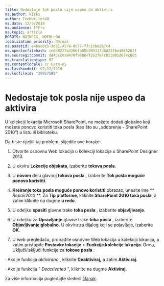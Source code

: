 ```yaml
---
title: Nedostaje tok posla nije uspeo da aktivira
ms.author: kirks
author: Techwriter40
ms.date: 12/3/2018
ms.audience: ITPro
ms.topic: article
ROBOTS: NOINDEX, NOFOLLOW
localization_priority: Normal
ms.assetid: e46ae8c5-3d81-457e-8c77-f7c1cbe267c4
ms.openlocfilehash: ce088227a3206fa05b99331fdb022fbe4886203f
ms.sourcegitcommit: dd43cc0a9470f98b8ef2a3787c823801d674c666
ms.translationtype: MT
ms.contentlocale: sr-Latn-RS
ms.lasthandoff: 02/12/2019
ms.locfileid: "29917582"
---
```

# <a name="missing-workflow-failed-to-activate"></a>Nedostaje tok posla nije uspeo da aktivira

U kolekciji lokacija Microsoft SharePoint, ne možete dodati globalno koji možete ponovo koristiti toka posla (kao što su „odobrenje - SharePoint 2010”) u listu ili biblioteku.
  
Da biste riješili taj problem, slijedite ove korake: 
  
1. Otvorite osnovnu Web lokacija u kolekciji lokacija u SharePoint Designer 2013.
  
2. U okviru **Lokacije objekata**, izaberite **tokova posla**. 
  
3. U **novom** delu glavnoj **tokova posla** , izaberite **Tok posla moguće ponovo koristiti**. 
  
4. **Kreiranje toka posla moguće ponovo koristiti** obrazac, unesite ime ** *Repair2010* **. Za **Tip platforme**, kliknite **SharePoint 2010 toka posla**, a zatim kliknite na dugme **u redu**. 
  
1. U odeljku **spasiti** glavne trake **toka posla** , izaberite **objavljivanje**. 
  
2. U odeljku za **Upravljanje** glavne trake **toka posla** , izaberite **Objavljivanje globalno**. U okviru za dijalog koji se pojavljuje, izaberite **OK**. 
  
3. U web pregledaču, pronađite osnovne Web lokacija u kolekciji lokacija, a zatim pristupite **Postavke lokacije** \> **Funkcije kolekcije lokacija**. Onda, Uključi/isključi funkcije za **tokove posla** : 
  
· Ako je funkcija *aktivirano* , kliknite **Deaktiviraj,** a zatim **Aktiviraj**. 
  
· Ako je funkcija " *Deactivated* ", kliknite na dugme **Aktiviraj**. 
  
Za više informacija pogledajte sledeći [članak](https://go.microsoft.com/fwlink/?linkid=2047770&amp;clcid=0x409).
  

